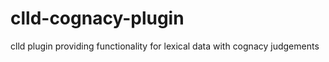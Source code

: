 # clld-cognacy-plugin

clld plugin providing functionality for lexical data with cognacy judgements
